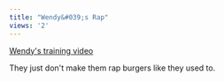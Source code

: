 ```yaml
---
title: "Wendy&#039;s Rap"
views: '2'
---
```

<p><a href="http://www.nassassin.com/misc/WendysGrillSkill.mov">Wendy's training video</a></p>
<p>They just don't make them rap burgers like they used to.</p>
